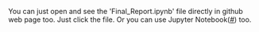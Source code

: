 You can just open and see the 'Final_Report.ipynb' file directly in github web page too. Just click the file.
Or you can use Jupyter Notebook(<a href="https://jupyter.readthedocs.io/en/latest/install.html">#</a>) too.
